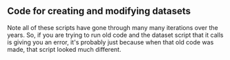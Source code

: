 ## Code for creating and modifying datasets


Note all of these scripts have gone through many many iterations over the years. So, if you are trying to run old code and the dataset script that it calls is giving you an error, it's probably just because when that old code was made, that script looked much different.
